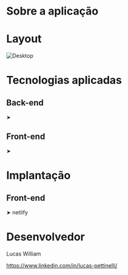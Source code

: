 # Sobre a aplicação

# Layout
![Desktop](https://namethis.png)

# Tecnologias aplicadas
## Back-end
➤ 
## Front-end 
➤ 
# Implantação

## Front-end
➤ netlify


# Desenvolvedor
Lucas William

https://www.linkedin.com/in/lucas-pettinelli/
